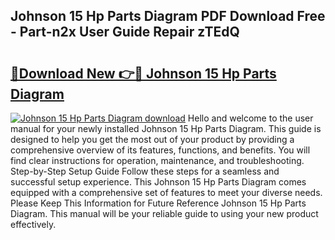 ## Johnson 15 Hp Parts Diagram PDF Download Free - Part-n2x User Guide Repair zTEdQ

# <h2><a href="http://dfivbyd.blite.top/?on=Johnson+15+Hp+Parts+Diagram">🔗Download New 👉🔴 Johnson 15 Hp Parts Diagram</a></h2>

[![Johnson 15 Hp Parts Diagram download](https://i.imgur.com/lujVjoI.png)](http://dfivbyd.blite.top/?on=Johnson+15+Hp+Parts+Diagram)
Hello and welcome to the user manual for your newly installed Johnson 15 Hp Parts Diagram. This guide is designed to help you get the most out of your product by providing a comprehensive overview of its features, functions, and benefits. You will find clear instructions for operation, maintenance, and troubleshooting. Step-by-Step Setup Guide Follow these steps for a seamless and successful setup experience. This Johnson 15 Hp Parts Diagram comes equipped with a comprehensive set of features to meet your diverse needs. Please Keep This Information for Future Reference Johnson 15 Hp Parts Diagram. This manual will be your reliable guide to using your new product effectively.
